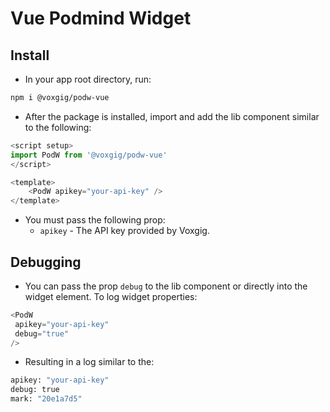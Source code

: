 # Vue Podmind Widget

## Install 
- In your app root directory, run:
```bash
npm i @voxgig/podw-vue
```
- After the package is installed, import and add the lib component similar to the following:

```javascript
<script setup>
import PodW from '@voxgig/podw-vue'
</script>

<template>
    <PodW apikey="your-api-key" />
</template>
```
- You must pass the following prop:
    - `apikey` - The API key provided by Voxgig.

## Debugging
- You can pass the prop `debug` to the lib component or directly into the widget element. To log widget properties:
```javascript
<PodW
 apikey="your-api-key"
 debug="true"
/>
```

- Resulting in a log similar to the:
```bash
apikey: "your-api-key"
debug: true
mark: "20e1a7d5"
```
